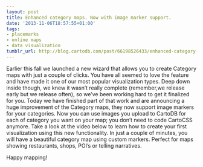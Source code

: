 ```yaml
---
layout: post
title: Enhanced category maps. Now with image marker support.
date: '2013-11-06T18:57:55+01:00'
tags:
- placemarks
- online maps
- data visualization
tumblr_url: http://blog.cartodb.com/post/66198526433/enhanced-category-maps-now-with-image-marker-support
---
```

Earlier this fall we launched a new wizard that allows you to create Category maps with just a couple of clicks. You have all seemed to love the feature and have made it one of our most popular visualization types. Deep down inside though, we knew it wasn’t really complete (remember,we release early but we release often), so we’ve been working hard to get it finalized for you.
Today we have finished part of that work and are announcing a huge improvement of the Category maps, they now support image markers for your categories. Now you can use images you upload to CartoDB for each of category you want on your map; you don’t need to code CartoCSS anymore.
Take a look at the video below to learn how to create your first visualization using this new functionality. In just a couple of minutes, you will have a beautiful category map using custom markers. Perfect for maps showing restaurants, shops, POI’s or telling narratives.

Happy mapping!
